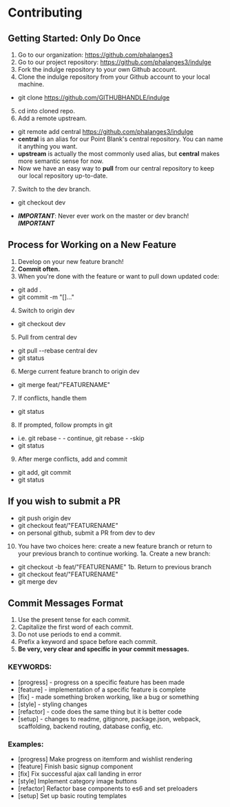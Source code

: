 # Contributing

## Getting Started: Only Do Once ##
1. Go to our organization: https://github.com/phalanges3
2. Go to our project repository: https://github.com/phalanges3/indulge
3. Fork the indulge repository to your own Github account.
4. Clone the indulge repository from your Github account to your local machine.
  - git clone https://github.com/GITHUBHANDLE/indulge
5. cd into cloned repo.
6. Add a remote upstream. 
  - git remote add central https://github.com/phalanges3/indulge
  - **central** is an alias for our Point Blank's central repository. You can name it anything you want. 
  - **upstream** is actually the most commonly used alias, but **central** makes more semantic sense for now.
  - Now we have an easy way to **pull** from our central repository to keep our local repository up-to-date.
7. Switch to the dev branch.
  - git checkout dev



  - ***IMPORTANT***: Never ever work on the master or dev branch! ***IMPORTANT***

## Process for Working on a New Feature ##
1. Develop on your new feature branch!
2. **Commit often.**
3. When you're done with the feature or want to pull down updated code:
  - git add .
  - git commit -m "[]..."
4. Switch to origin dev
  - git checkout dev
5. Pull from central dev
  - git pull --rebase central dev
  - git status
6. Merge current feature branch to origin dev
  - git merge feat/"FEATURENAME"
7. If conflicts, handle them
  - git status
8. If prompted, follow prompts in git
  - i.e. git rebase - - continue, git rebase - -skip
  - git status
9. After merge conflicts, add and commit
  - git add, git commit
  - git status
## If you wish to submit a PR
  - git push origin dev
  - git checkout feat/"FEATURENAME"
  - on personal github, submit a PR from dev to dev
10. You have two choices here: create a new feature branch or return to your previous branch to continue working.
  1a. Create a new branch:
   - git checkout -b feat/"FEATURENAME"
  1b. Return to previous branch
  - git checkout feat/"FEATURENAME"
  - git merge dev
  
## Commit Messages Format ##
1. Use the present tense for each commit.
2. Capitalize the first word of each commit.
3. Do not use periods to end a commit.
4. Prefix a keyword and space before each commit. 
4. **Be very, very clear and specific in your commit messages.**

### KEYWORDS: ###
- [progress] - progress on a specific feature has been made
- [feature] - implementation of a specific feature is complete
- [fix] - made something broken working, like a bug or something
- [style] - styling changes
- [refactor] - code does the same thing but it is better code
- [setup] - changes to readme, gitignore, package.json, webpack, scaffolding, backend routing, database config, etc.

### Examples: ###
- [progress] Make progress on itemform and wishlist rendering
- [feature] Finish basic signup component
- [fix] Fix successful ajax call landing in error
- [style] Implement category image buttons
- [refactor] Refactor base components to es6 and set preloaders
- [setup] Set up basic routing templates